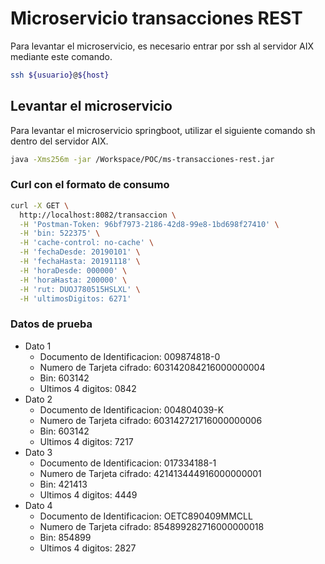 
# Microservicio transacciones REST
Para levantar el microservicio, es necesario entrar por ssh al servidor AIX mediante este comando.
```bash
ssh ${usuario}@${host}
```

## Levantar el microservicio
Para levantar el microservicio springboot, utilizar el siguiente comando sh dentro del servidor AIX.

```bash
java -Xms256m -jar /Workspace/POC/ms-transacciones-rest.jar
```
### Curl con el formato de consumo
```bash
curl -X GET \
  http://localhost:8082/transaccion \
  -H 'Postman-Token: 96bf7973-2186-42d8-99e8-1bd698f27410' \
  -H 'bin: 522375' \
  -H 'cache-control: no-cache' \
  -H 'fechaDesde: 20190101' \
  -H 'fechaHasta: 20191118' \
  -H 'horaDesde: 000000' \
  -H 'horaHasta: 200000' \
  -H 'rut: DUOJ780515HSLXL' \
  -H 'ultimosDigitos: 6271'
```
### Datos de prueba

* Dato 1
	* Documento de Identificacion: 009874818-0
	* Numero de Tarjeta cifrado: 603142084216000000004
	* Bin: 603142
	* Ultimos 4 digitos: 0842
* Dato 2
 	* Documento de Identificacion: 004804039-K
	* Numero de Tarjeta cifrado: 603142721716000000006
	* Bin: 603142
	* Ultimos 4 digitos: 7217
* Dato 3
	* Documento de Identificacion: 017334188-1  
	* Numero de Tarjeta cifrado: 421413444916000000001
	* Bin: 421413
	* Ultimos 4 digitos: 4449
* Dato 4
	* Documento de Identificacion: OETC890409MMCLL
	* Numero de Tarjeta cifrado: 854899282716000000018
	* Bin: 854899
	* Ultimos 4 digitos: 2827
